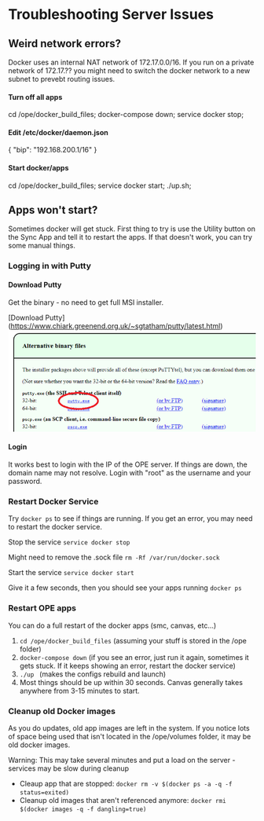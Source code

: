 
# Troubleshooting Server Issues

## Weird network errors?
Docker uses an internal NAT network of 172.17.0.0/16.  If you run on a private network of 172.17.?? you might need to switch the docker network to a new subnet to prevebt routing issues.
#### Turn off all apps
cd /ope/docker_build_files; docker-compose down; service docker stop;
#### Edit /etc/docker/daemon.json
{ "bip": "192.168.200.1/16" }
#### Start docker/apps
cd /ope/docker_build_files; service docker start; ./up.sh;



## Apps won't start?
Sometimes docker will get stuck. First thing to try is use the Utility button on the Sync App and tell it to restart the apps. If that doesn't work, you can try some manual things.

### Logging in with Putty
#### Download Putty
Get the binary - no need to get full MSI installer.

[Download Putty] (https://www.chiark.greenend.org.uk/~sgtatham/putty/latest.html)
![Download Putty](./putty_download.png)

#### Login
It works best to login with the IP of the OPE server. If things are down, the domain name may not resolve. Login with "root" as the username and your password.

### Restart Docker Service
Try `docker ps` to see if things are running. If you get an error, you may need to restart the docker service.

Stop the service
`service docker stop`

Might need to remove the .sock file
`rm -Rf /var/run/docker.sock`

Start the service
`service docker start`

Give it a few seconds, then you should see your apps running
`docker ps`

### Restart OPE apps
You can do a full restart of the docker apps (smc, canvas, etc...)
1. `cd /ope/docker_build_files`  (assuming your stuff is stored in the /ope folder)
2. `docker-compose down`  (if you see an error, just run it again, sometimes it gets stuck. If it keeps showing an error, restart the docker service)
3. `./up ` (makes the configs rebuild and launch)
4. Most things should be up within 30 seconds. Canvas generally takes anywhere from 3-15 minutes to start.

### Cleanup old Docker images
As you do updates, old app images are left in the system. If you notice lots of space being used that isn't located in the /ope/volumes folder, it may be old docker images.

Warning: This may take several minutes and put a load on the server - services may be slow during cleanup

- Cleaup app that are stopped: `docker rm -v $(docker ps -a -q -f status=exited)`
- Cleanup old images that aren't referenced anymore: `docker rmi $(docker images -q -f dangling=true)`
